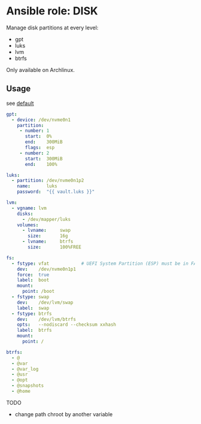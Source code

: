 # Ansible role: DISK

Manage disk partitions at every level:
- gpt
- luks
- lvm
- btrfs

Only available on Archlinux.

## Usage
see [default]()
```yaml
gpt:
  - device: /dev/nvme0n1
    partition:
     - number: 1
       start:  0%
       end:    300MiB
       flags:  esp
     - number: 2
       start:  300MiB
       end:    100%

luks:
  - partition: /dev/nvme0n1p2
    name:      luks
    password:  "{{ vault.luks }}"

lvm:
  - vgname: lvm
    disks:
      - /dev/mapper/luks
    volumes:
      - lvname:     swap
        size:       16g
      - lvname:     btrfs
        size:       100%FREE

fs:
  - fstype: vfat            # UEFI System Partition (ESP) must be in FAT variant vfat/FAT32
    dev:    /dev/nvme0n1p1
    force:  true
    label:  boot
    mount:
      point: /boot
  - fstype: swap
    dev:    /dev/lvm/swap
    label:  swap
  - fstype: btrfs
    dev:    /dev/lvm/btrfs
    opts:   --nodiscard --checksum xxhash
    label:  btrfs
    mount:
      point: /

btrfs:
  - @
  - @var
  - @var_log
  - @usr
  - @opt
  - @snapshots
  - @home
```

TODO
- change path chroot by another variable
